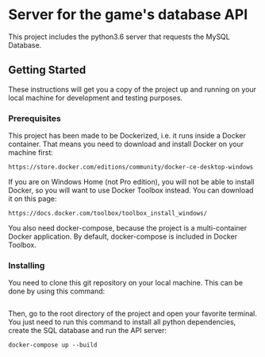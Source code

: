 # Server for the game's database API

This project includes the python3.6 server that requests the MySQL Database.

## Getting Started

These instructions will get you a copy of the project up and running on your local machine for development and testing purposes.

### Prerequisites

This project has been made to be Dockerized, i.e. it runs inside a Docker container. That means you need to download and install Docker on your machine first:

```
https://store.docker.com/editions/community/docker-ce-desktop-windows
```

If you are on Windows Home (not Pro edition), you will not be able to install Docker, so you will want to use Docker Toolbox instead. You can download it on this page:

```
https://docs.docker.com/toolbox/toolbox_install_windows/
```

You also need docker-compose, because the project is a multi-container Docker application. By default, docker-compose is included in Docker Toolbox.

### Installing

You need to clone this git repository on your local machine. This can be done by using this command:

```
```

Then, go to the root directory of the project and open your favorite terminal. You just need to run this command to install all python dependencies, create the SQL database and run the API server:

```
docker-compose up --build
```